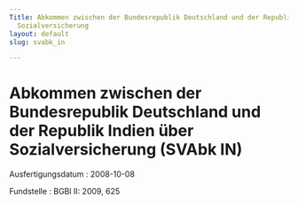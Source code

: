 ```yaml
---
Title: Abkommen zwischen der Bundesrepublik Deutschland und der Republik Indien über
  Sozialversicherung
layout: default
slug: svabk_in

---
```


# Abkommen zwischen der Bundesrepublik Deutschland und der Republik Indien über Sozialversicherung (SVAbk IN)

Ausfertigungsdatum
:   2008-10-08

Fundstelle
:   BGBl II: 2009, 625

